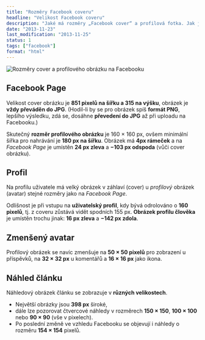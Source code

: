 ```yaml
---
title: "Rozměry Facebook coveru"
headline: "Velikost Facebook coveru"
description: "Jaké má rozměry „Facebook cover“ a profilová fotka. Jak je profilový obrázek umístěn."
date: "2013-11-23"
last_modification: "2013-11-25"
status: 1
tags: ["facebook"]
format: "html"
---
```


<p><img src="/files/facebook-cover/fb-page.jpg" alt="Rozměry cover a profilového obrázku na Facebooku" class="border"></p>

<h2 id="page">Facebook Page</h2>
<p>Velikost cover obrázku je <b>851 pixelů na šířku a 315 na výšku</b>, obrázek je <b>vždy převáděn do JPG</b>. (Hodil-li by se pro obrázek spíš <b>formát PNG</b>, lepšího výsledku, zdá se, dosáhne <b>převedení do JPG</b> až při uploadu na Facebooku.)</p>

<p>Skutečný <b>rozměr profilového obrázku</b> je 160 × 160 px, ovšem minimální šířka pro nahrávání je <b>180 px na šířku</b>. Obrázek má <b>4px rámeček</b> a na <i>Facebook Page</i> je umístěn <b>24 px zleva</b> a <b>−103 px odspoda</b> (vůči cover obrázku).</p>

<h2 id="profil">Profil</h2>
<p>Na profilu uživatele má velký obrázek v záhlaví (cover) u <i>profilový</i> obrázek (avatar) stejné rozměry jako na <i>Facebook Page</i>.</p>

<p>Odlišnost je při vstupu na <b>uživatelský profil</b>, kdy bývá odrolováno o <b>160 pixelů</b>, tj. z coveru zůstává vidět spodních 155 px. <b>Obrázek profilu člověka</b> je umístěn trochu jinak: <b>16 px zleva</b> a <b>−142 px zdola</b>.</p>

<h2 id="avatar">Zmenšený avatar</h2>
<p>Profilový obrázek se navíc zmenšuje na <b>50 × 50 pixelů</b> pro zobrazení u příspěvků, na <b>32 × 32 px</b> u komentářů a <b>16 × 16 px</b> jako ikona.</p>

<h2 id="nahled-clanku">Náhled článku</h2>
<p>Náhledový obrázek článku se zobrazuje v <b>různých velikostech</b>.</p>

<ul>
  <li>Největší obrázky jsou <b>398 px</b> široké,</li>
  <li>dále lze pozorovat čtvercové náhledy v rozměrech <b>150 × 150</b>, <b>100 × 100</b> nebo <b>90 × 90</b> (vše v pixelech).</li>
  <li>Po poslední změně ve vzhledu Facebooku se objevují i náhledy o rozměru <b>154 × 154</b> pixelů.</li>
</ul>

<!-- http://rebekahradice.com/social-media-image-sizes/ -->